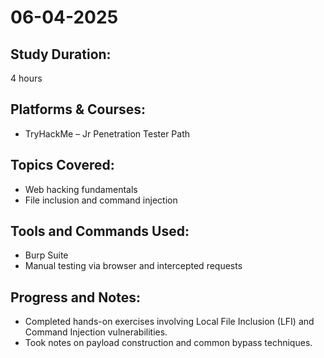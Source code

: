 # 06-04-2025

## Study Duration:
4 hours

## Platforms & Courses:
- TryHackMe – Jr Penetration Tester Path

## Topics Covered:
- Web hacking fundamentals
- File inclusion and command injection

## Tools and Commands Used:
- Burp Suite
- Manual testing via browser and intercepted requests

## Progress and Notes:
- Completed hands-on exercises involving Local File Inclusion (LFI) and Command Injection vulnerabilities.
- Took notes on payload construction and common bypass techniques.
